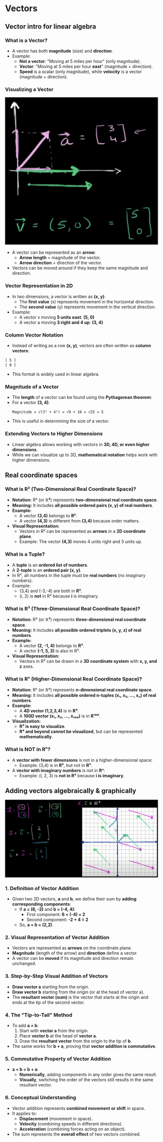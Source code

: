 # Vectors
## Vector intro for linear algebra
### **What is a Vector?**
- A vector has both **magnitude** (size) and **direction**.
- Example:
  - **Not a vector**: "Moving at 5 miles per hour" (only magnitude).
  - **Vector**: "Moving at 5 miles per hour **east**" (magnitude + direction).
  - **Speed** is a scalar (only magnitude), while **velocity** is a vector (magnitude + direction).

### **Visualizing a Vector**
![Visualizing Vector](../images/visualizingVector.png)

- A vector can be represented as an **arrow**:
  - **Arrow length** = magnitude of the vector.
  - **Arrow direction** = direction of the vector.
- Vectors can be moved around if they keep the same magnitude and direction.

### **Vector Representation in 2D**
- In two dimensions, a vector is written as **(x, y)**:
  - The **first value** (x) represents movement in the horizontal direction.
  - The **second value** (y) represents movement in the vertical direction.
- Example:
  - A vector v moving **5 units east**: **(5, 0)**
  - A vector a moving **3 right and 4 up**: **(3, 4)**

### **Column Vector Notation**
- Instead of writing as a row **(x, y)**, vectors are often written as **column vectors**:
```
[ 5 ]
[ 0 ]
```
- This format is widely used in linear algebra.

### **Magnitude of a Vector**
- The **length** of a vector can be found using the **Pythagorean theorem**:
- For a vector **(3, 4)**:
  ```
  Magnitude = √(3² + 4²) = √9 + 16 = √25 = 5
  ```
- This is useful in determining the size of a vector.

### **Extending Vectors to Higher Dimensions**
- Linear algebra allows working with vectors in **3D, 4D, or even higher dimensions**.
- While we can visualize up to 3D, **mathematical notation** helps work with higher dimensions.

## Real coordinate spaces
### **What is R² (Two-Dimensional Real Coordinate Space)?**
- **Notation:** R² (or **ℝ²**) represents **two-dimensional real coordinate space**.
- **Meaning:** It includes **all possible ordered pairs (x, y) of real numbers**.
- **Example:**
  - A vector **(3,4)** belongs to **R²**.
  - A vector **(4,3)** is different from **(3,4)** because order matters.
- **Visual Representation:**
  - Vectors in R² can be represented as **arrows** in a **2D coordinate plane**.
  - Example: The vector **(4,3)** moves 4 units right and 3 units up.

### **What is a Tuple?**
- A **tuple** is an **ordered list of numbers**.
- A **2-tuple** is an **ordered pair (x, y)**.
- In R², all numbers in the tuple must be **real numbers** (no imaginary numbers).
- Example:
  - (3,4) and (-3,-4) are both in **R²**.
  - (i, 2) is **not** in R² because **i** is imaginary.

### **What is R³ (Three-Dimensional Real Coordinate Space)?**
- **Notation:** R³ (or **ℝ³**) represents **three-dimensional real coordinate space**.
- **Meaning:** It includes **all possible ordered triplets (x, y, z) of real numbers**.
- **Example:**
  - A vector **(2, -1, 4)** belongs to **R³**.
  - A vector **(-1, 5, 3)** is also in R³.
- **Visual Representation:**
  - Vectors in R³ can be drawn in a **3D coordinate system** with **x, y, and z** axes.

### **What is Rⁿ (Higher-Dimensional Real Coordinate Space)?**
- **Notation:** Rⁿ (or **ℝⁿ**) represents **n-dimensional real coordinate space**.
- **Meaning:** It includes **all possible ordered n-tuples (x₁, x₂, ..., xₙ) of real numbers**.
- **Example:**
  - A **4D vector (1,2,3,4)** is in **R⁴**.
  - A **100D vector (x₁, x₂, ..., x₁₀₀)** is in **R¹⁰⁰**.
- **Visualization:** 
  - **R³ is easy to visualize**.
  - **R⁴ and beyond cannot be visualized**, but can be represented **mathematically**.

### **What is NOT in Rⁿ?**
- A **vector with fewer dimensions** is not in a higher-dimensional space:
  - Example: (3,4) is in **R²**, but not in **R³**.
- A **vector with imaginary numbers** is not in **Rⁿ**:
  - Example: (i, 2, 3) is **not in R³** because **i is imaginary**.

## Adding vectors algebraically & graphically
![Adding Vectors Graph](../images/addingVectorsGraph.png)

### **1. Definition of Vector Addition**
- Given two 2D vectors, **a** and **b**, we define their sum by **adding corresponding components**:
  - If **a = (6, -2)** and **b = (-4, 4)**:
    - First component: **6 + (-4) = 2**
    - Second component: **-2 + 4 = 2**
  - So, **a + b = (2,2)**.

### **2. Visual Representation of Vector Addition**
- Vectors are represented as **arrows** on the coordinate plane.
- **Magnitude** (length of the arrow) and **direction** define a vector.
- A vector can be **moved** if its magnitude and direction remain unchanged.

### **3. Step-by-Step Visual Addition of Vectors**
- **Draw vector a** starting from the origin.
- **Draw vector b** starting from the origin (or at the head of vector a).
- The **resultant vector (sum)** is the vector that starts at the origin and ends at the tip of the second vector.

### **4. The "Tip-to-Tail" Method**
- To add **a + b**:
  1. Start with **vector a** from the origin.
  2. Place **vector b** at the head of **vector a**.
  3. Draw the **resultant vector** from the origin to the tip of **b**.
- The same works for **b + a**, proving that **vector addition is commutative**.

### **5. Commutative Property of Vector Addition**
- **a + b = b + a**:
  - **Numerically**, adding components in any order gives the same result.
  - **Visually**, switching the order of the vectors still results in the same resultant vector.

### **6. Conceptual Understanding**
- Vector addition represents **combined movement or shift** in space.
- It applies to:
  - **Displacement** (movement in space).
  - **Velocity** (combining speeds in different directions).
  - **Acceleration** (combining forces acting on an object).
- The sum represents the **overall effect** of two vectors combined.
